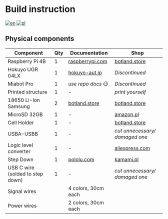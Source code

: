 # Build instruction

[![en](https://img.shields.io/badge/lang-en-red.svg)](https://github.com/mrrys00/eng-thesis-autonomous-mobile-robot/blob/master/build-instruction/README.md)
[![pl](https://img.shields.io/badge/lang-pl-green.svg)](https://github.com/mrrys00/eng-thesis-autonomous-mobile-robot/blob/master/build-instruction/README.pl.md)

## Physical components

| **Component** | **Qty** | **Documentation** | **Shop** |
|---|---|---|---|
| Raspberry Pi 4B | 1 | [raspberrypi.com](https://www.raspberrypi.com/documentation/) | [botland.store](https://botland.com.pl/moduly-i-zestawy-raspberry-pi-4b/14647-raspberry-pi-4-model-b-wifi-dualband-bluetooth-4gb-ram-15ghz-5056561800349.html) |  |  |  |  |  |  |
| Hokuyo UGR 04LX | 1 | [hokuyo-aut.jp](https://www.hokuyo-aut.jp/search/single.php?serial=166) | *Discontinued* |  |  |  |  |  |  |
| Miabot Pro | 1 | *use repo docs* :wink: | *Discontinued* |  |  |  |  |  |  |
| Printed structure | 1 | - | *print yourself* |  |  |  |  |  |  |
| 18650 Li-Ion Samsung | 2 | [botland.store](https://botland.store/li-ion-batteries/10035-18650-li-ion-samsung-inr18650-25r-2500mah-5900000000176.html) | [botland.store](https://botland.store/li-ion-batteries/10035-18650-li-ion-samsung-inr18650-25r-2500mah-5900000000176.html) |  |  |  |  |  |  |
| MicroSD 32GB | 1 | - | [amazon.pl](https://www.amazon.pl/SAMSUNG-Endurance-microSDHC-monitoringu-MB-MJ32KA/dp/B0B1J64G4K/ref=asc_df_B0B1J64G4K/?tag=plshogostdde-21&linkCode=df0&hvadid=504613679443&hvpos=&hvnetw=g&hvrand=9080361297029334480&hvpone=&hvptwo=&hvqmt=&hvdev=c&hvdvcmdl=&hvlocint=&hvlocphy=20852&hvtargid=pla-1706362132520&psc=1&mcid=12d179c80abe31efa28b76c0a9807b74) |  |  |  |  |  |  |
| Cell Holder | 1 | - | [botland.store](https://botland.store/battery-holders/16517-cell-holder-for-2x-18650-battery-without-wires-5904422344603.html) |  |  |  |  |  |  |
| USBA-USBB | 1 | - | *cut unnecessary/ damaged one* |  |  |  |  |  |  |
| Logic level converter | 1 | - | [aliexpress.com](https://pl.aliexpress.com/i/32612366630.html?gatewayAdapt=glo2pol) |  |  |  |  |  |  |
| Step Down | 1 | [pololu.com](https://www.pololu.com/product/2111/specs) | [kamami.pl](https://kamami.pl/en/retired-products/195435-pololu-2110---pololu-step-down-voltage-regulator-d15v35f5s3.html) |  |  |  |  |  |  |
| USB C wire (solded to step down) | 1 | - | *cut unnecessary/ damaged one* |  |  |  |  |  |  |
| Signal wires |  | 4 colors, 30cm each |  |  |  |  |  |  |  |
| Power wires |  | 2 colors, 30cm each |  |  |  |  |  |  |  |

<!-- ## ROS nodes

| **** | **** | **** | **** | **** | **** | **** | **** | **** | **** |
|---|---|---|---|---|---|---|---|---|---|
|  |  |  |  |  |  |  |  |  |  |
|  |  |  |  |  |  |  |  |  |  |
|  |  |  |  |  |  |  |  |  |  |
|  |  |  |  |  |  |  |  |  |  |
|  |  |  |  |  |  |  |  |  |  |
|  |  |  |  |  |  |  |  |  |  |
|  |  |  |  |  |  |  |  |  |  |
|  |  |  |  |  |  |  |  |  |  |
|  |  |  |  |  |  |  |  |  |  |

## Other software

| **** | **** | **** | **** | **** | **** | **** | **** | **** | **** |
|---|---|---|---|---|---|---|---|---|---|
|  |  |  |  |  |  |  |  |  |  |
|  |  |  |  |  |  |  |  |  |  |
|  |  |  |  |  |  |  |  |  |  |
|  |  |  |  |  |  |  |  |  |  |
|  |  |  |  |  |  |  |  |  |  |
|  |  |  |  |  |  |  |  |  |  |
|  |  |  |  |  |  |  |  |  |  |
|  |  |  |  |  |  |  |  |  |  |
|  |  |  |  |  |  |  |  |  |  | -->
